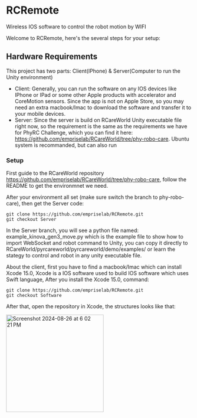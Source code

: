 # RCRemote
Wireless IOS software to control the robot motion by WIFI

Welcome to RCRemote, here's the several steps for your setup:

## Hardware Requirements
This project has two parts: Client(IPhone) & Server(Computer to run the Unity environment)
* Client: Generally, you can run the software on any IOS devices like IPhone or IPad or some other Apple products with accelerator and CoreMotion sensors. Since the app is not on Apple Store, so you may need an extra macbook/Imac to download the software and transfer it to your mobile devices.
* Server: Since the server is build on RCareWorld Unity executable file right now, so the requirement is the same as the requirements we have for PhyRC Challenge, which you can find it here: https://github.com/empriselab/RCareWorld/tree/phy-robo-care. Ubuntu system is recommanded, but can also run 

### Setup
First guide to the RCareWorld repository https://github.com/empriselab/RCareWorld/tree/phy-robo-care, follow the README to get the environmnet we need.

After your environment all set (make sure switch the branch to phy-robo-care), then get the Server code: 
```
git clone https://github.com/empriselab/RCRemote.git
git checkout Server
```
In the Server branch, you will see a python file named: example_kinova_gen3_move.py which is the example file to show how to import WebSocket and robot command to Unity, you can copy it directly to RCareWorld/pyrcareworld/pyrcareworld/demo/examples/ or learn the stategy to control and robot in any unity executable file.

About the client, first you have to find a macbook/Imac which can install Xcode 15.0, Xcode is a IOS software used to build IOS software which uses Swift language, After you install the Xcode 15.0, command:
```
git clone https://github.com/empriselab/RCRemote.git
git checkout Software
```
After that, open the repository in Xcode, the structures looks like that:

<img width="264" alt="Screenshot 2024-08-26 at 6 02 21 PM" src="https://github.com/user-attachments/assets/01e15cd5-743a-4218-b28f-da8fa19cc0a8">

